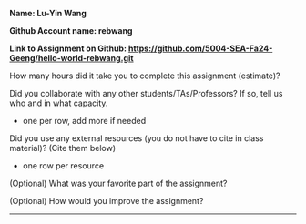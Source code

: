 **Name: Lu-Yin Wang**

**Github Account name: rebwang**

**Link to Assignment on Github: https://github.com/5004-SEA-Fa24-Geeng/hello-world-rebwang.git**

How many hours did it take you to complete this assignment (estimate)?

Did you collaborate with any other students/TAs/Professors? If so, tell us who and in what
capacity.

* one per row, add more if needed
  
Did you use any external resources (you do not have to cite in class material)? (Cite them below)

* one row per resource


(Optional) What was your favorite part of the assignment?

(Optional) How would you improve the assignment?

---
